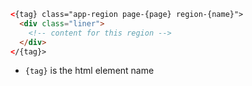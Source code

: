 
```html label="Structure"
<{tag} class="app-region page-{page} region-{name}">
  <div class="liner">
    <!-- content for this region -->
  </div>
</{tag}>
```

- `{tag}` is the html element name
